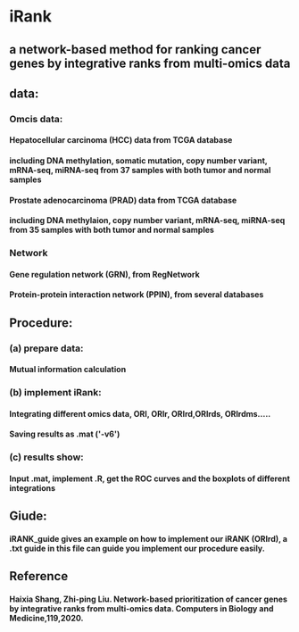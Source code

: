 # iRank
## a network-based method for ranking cancer genes by integrative ranks from multi-omics data
## 
## data:
### Omcis data:
#### Hepatocellular carcinoma (HCC) data from TCGA database
#### including DNA methylation, somatic mutation, copy number variant, mRNA-seq, miRNA-seq from 37 samples with both tumor and normal samples
#### Prostate adenocarcinoma (PRAD) data from TCGA database
#### including DNA methylaion, copy number variant, mRNA-seq, miRNA-seq from 35 samples with both tumor and normal samples
### Network
#### Gene regulation network (GRN), from RegNetwork
#### Protein-protein interaction network (PPIN), from several databases 
## Procedure:
### (a) prepare data: 
####    Mutual information calculation 
### (b) implement iRank:
####    Integrating different omics data, ORI, ORIr, ORIrd,ORIrds, ORIrdms..... 
####     Saving results as .mat ('-v6')
### (c) results show:
####    Input .mat, implement .R, get the ROC curves and the boxplots of different integrations
###
## Giude:
#### iRANK_guide gives an example on how to implement our iRANK (ORIrd), a .txt guide in this file can guide you implement our procedure easily.
## Reference
#### Haixia Shang, Zhi-ping Liu. Network-based prioritization of cancer genes by integrative ranks from multi-omics data. Computers in Biology and Medicine,119,2020.
